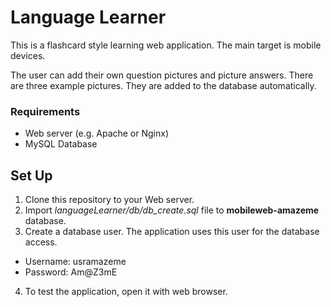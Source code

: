 # Language Learner

This is a flashcard style learning web application. The main target is mobile devices.

The user can add their own question pictures and picture answers. There are three example pictures. They are added to the database automatically.

### Requirements
* Web server (e.g. Apache or Nginx)
* MySQL Database

## Set Up

1. Clone this repository to your Web server.
2. Import _languageLearner/db/db_create.sql_ file to __mobileweb-amazeme__ database.
3. Create a database user. The application uses this user for the database access.
  * Username: usramazeme
  * Password: Am@Z3mE
4. To test the application, open it with web browser.
